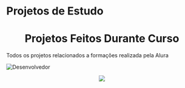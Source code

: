 # Projetos de Estudo
<h1 align="center"> Projetos Feitos Durante Curso </h1>
<p>Todos os projetos relacionados a formações realizada pela Alura</p>


![Desenvolvedor](https://user-images.githubusercontent.com/47800346/194912632-ef42915f-45fb-4e6b-b301-e3e4eff0d88b.jpeg)

<p align="center">
<img src="http://img.shields.io/static/v1?label=STATUS&message=EM%20DESENVOLVIMENTO&color=GREEN&style=for-the-badge"/>
</p>
